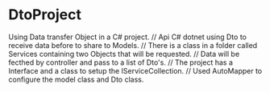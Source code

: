 # DtoProject
Using Data transfer Object in a C# project.
//  Api  C# dotnet using Dto to receive data before to share to Models.
// There is a class in a folder called Services containing two Objects that will be requested. 
// Data will be fecthed by controller and pass to a list of Dto's.
// The project has a Interface and a class to setup the IServiceCollection.
// Used AutoMapper to configure the model class and Dto class.  
